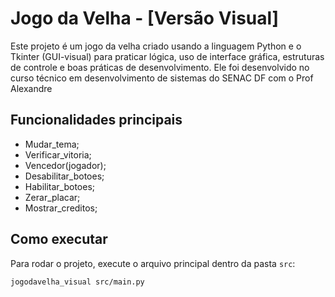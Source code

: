# Jogo da Velha - [Versão Visual]
Este projeto é um jogo da velha criado usando a linguagem Python e o Tkinter (GUI-visual) para praticar lógica, uso de interface gráfica, estruturas de controle e boas práticas de desenvolvimento. Ele foi desenvolvido no curso técnico em desenvolvimento de sistemas do SENAC DF com o Prof Alexandre

## Funcionalidades principais
- Mudar_tema;
- Verificar_vitoria;
- Vencedor(jogador);
- Desabilitar_botoes;
- Habilitar_botoes;
- Zerar_placar;
- Mostrar_creditos;

## Como executar
Para rodar o projeto, execute o arquivo principal dentro da pasta `src`:

```bash
jogodavelha_visual src/main.py
